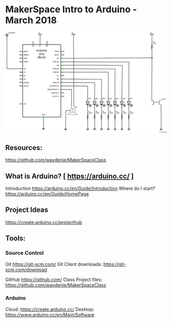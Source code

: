 # MakerSpace Intro to Arduino - March 2018
![Dice Roller Schematic](https://github.com/waydenie/MakerSpaceClass/blob/master/dice_schem.png "Dice Roller Schematic")

## Resources:

https://github.com/waydenie/MakerSpaceClass


## What is Arduino? [ https://arduino.cc/ ]

Introduction https://arduino.cc/en/Guide/Introduction
Where do I start? https://arduino.cc/en/Guide/HomePage

## Project Ideas
https://create.arduino.cc/projecthub

## Tools:

### Source Control

Git https://git-scm.com/ 
Git Client downloads: https://git-scm.com/download

GitHub https://github.com/
Class Project files: https://github.com/waydenie/MakerSpaceClass

### Arduino

Cloud: https://create.arduino.cc/
Desktop: https://www.arduino.cc/en/Main/Software

